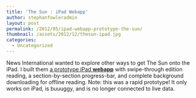 ```yaml
---
title: 'The Sun : iPad Webapp'
author: stephanfowleradmin
layout: post
permalink: /2012/05/ipad-webapp-prototype-the-sun/
thumbnail: /assets/2012/12/thesun-ipad.jpg
categories:
  - Uncategorized
---
```


News International wanted to explore other ways to get The Sun onto the iPad. I built them [a prototype iPad **webapp**][1] with swipe-through edition reading, a section-by-section progress-bar, and complete background downloading for offline reading. Note: this was a rapid prototype! It only works on iPad, is buuuggy, and is no longer connected to live data.

 [1]: http://stephanfowler.github.io/TheSun-iPad-webapp/ "The Sun Ipad Webapp"
